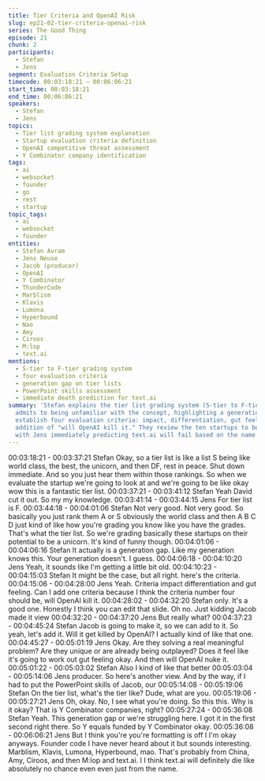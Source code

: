 ```yaml
---
title: Tier Criteria and OpenAI Risk
slug: ep21-02-tier-criteria-openai-risk
series: The Good Thing
episode: 21
chunk: 2
participants:
  - Stefan
  - Jens
segment: Evaluation Criteria Setup
timecode: 00:03:18:21 – 00:06:06:21
start_time: 00:03:18:21
end_time: 00:06:06:21
speakers:
  - Stefan
  - Jens
topics:
  - Tier list grading system explanation
  - Startup evaluation criteria definition
  - OpenAI competitive threat assessment
  - Y Combinator company identification
tags:
  - ai
  - websocket
  - founder
  - go
  - rest
  - startup
topic_tags:
  - ai
  - websocket
  - founder
entities:
  - Stefan Avram
  - Jens Neuse
  - Jacob (producer)
  - OpenAI
  - Y Combinator
  - ThunderCode
  - Marblism
  - Klavis
  - Lumona
  - Hyperbound
  - Nao
  - Amy
  - Ciroos
  - M:lop
  - text.ai
mentions:
  - S-tier to F-tier grading system
  - four evaluation criteria
  - generation gap on tier lists
  - PowerPoint skills assessment
  - immediate death prediction for text.ai
summary: 'Stefan explains the tier list grading system (S-tier to F-tier) while Jens
  admits to being unfamiliar with the concept, highlighting a generation gap. They
  establish four evaluation criteria: impact, differentiation, gut feeling, and Jens''
  addition of "will OpenAI kill it." They review the ten startups to be evaluated,
  with Jens immediately predicting text.ai will fail based on the name alone.'
---
```


00:03:18:21 - 00:03:37:21
Stefan
Okay, so a tier list is like a list S being like world class, the best, the unicorn, and then DF, rest in
peace. Shut down immediate. And so you just hear them within those rankings. So when we
evaluate the startup we're going to look at and we're going to be like okay wow this is a fantastic
tier list.
00:03:37:21 - 00:03:41:12
Stefan
Yeah David cut it out. So my my knowledge.
00:03:41:14 - 00:03:44:15
Jens
For tier list is F.
00:03:44:18 - 00:04:01:06
Stefan
Not very good. Not very good. So basically you just rank them A or S obviously the world class
and then A B C D just kind of like how you're grading you know like you have the grades. That's
what the tier list. So we're grading basically these startups on their potential to be a unicorn. It's
kind of funny though.
00:04:01:06 - 00:04:06:16
Stefan
It actually is a generation gap. Like my generation knows this. Your generation doesn't. I guess.
00:04:06:18 - 00:04:10:20
Jens
Yeah, it sounds like I'm getting a little bit old.
00:04:10:23 - 00:04:15:03
Stefan
It might be the case, but all right. here's the criteria.
00:04:15:06 - 00:04:28:00
Jens
Yeah. Criteria impact differentiation and gut feeling. Can I add one criteria because I think the
criteria number four should be, will OpenAI kill it.
00:04:28:02 - 00:04:32:20
Stefan
only.
It's a good one. Honestly I think you can edit that slide. Oh no. Just kidding Jacob made it view
00:04:32:20 - 00:04:37:20
Jens
But really what?
00:04:37:23 - 00:04:45:24
Stefan
Jacob is going to make it, so we can add to it. So yeah, let's add it. Will it get killed by OpenAI? I
actually kind of like that one.
00:04:45:27 - 00:05:01:19
Jens
Okay. Are they solving a real meaningful problem? Are they unique or are already being
outplayed? Does it feel like it's going to work out gut feeling okay. And then will OpenAI nuke it.
00:05:01:22 - 00:05:03:02
Stefan
Also I kind of like that better
00:05:03:04 - 00:05:14:06
Jens
producer.
So here's another view. And by the way, if I had to put the PowerPoint skills of Jacob, our
00:05:14:08 - 00:05:19:06
Stefan
On the tier list, what's the tier like? Dude, what are you.
00:05:19:06 - 00:05:27:21
Jens
Oh, okay. No, I see what you're doing. So this this. Why is it okay? That is Y Combinator
companies, right?
00:05:27:24 - 00:05:36:08
Stefan
Yeah. This generation gap or we're struggling here. I got it in the first second right there. So Y
equals funded by Y Combinator okay.
00:05:36:08 - 00:06:06:21
Jens
But I think you're you're formatting is off I I'm okay anyways. Founder code I have never heard
about it but sounds interesting. Marblism, Klavis, Lumona, Hyperbound, mao. That's probably
from China, Amy, Ciroos, and then M:lop and text.ai. I I think text.ai will definitely die like
absolutely no chance even even just from the name.